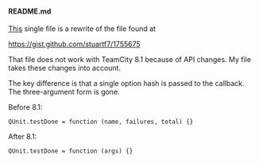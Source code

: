 <h4>README.md</h4>

[This](https://github.com/knbknb/teamcity-qunit/raw/master/qunit.teamcity.js) single file is a rewrite of the file found at 

https://gist.github.com/stuartf7/1755675

That file does not work with TeamCity 8.1 because of API changes. My file takes these changes into account.

The key difference is that a single option hash is passed to the callback. The three-argument form is gone.

Before 8.1:

    QUnit.testDone = function (name, failures, total) {}

After 8.1:

    QUnit.testDone = function (args) {}
    
